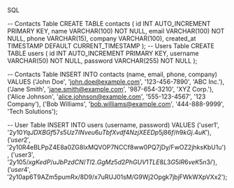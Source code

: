SQL

-- Contacts Table
CREATE TABLE contacts (
    id INT AUTO_INCREMENT PRIMARY KEY,
    name VARCHAR(100) NOT NULL,
    email VARCHAR(100) NOT NULL,
    phone VARCHAR(15),
    company VARCHAR(100),
    created_at TIMESTAMP DEFAULT CURRENT_TIMESTAMP
);
-- Users Table
CREATE TABLE users (
    id INT AUTO_INCREMENT PRIMARY KEY,
    username VARCHAR(50) NOT NULL,
    password VARCHAR(255) NOT NULL
);


-- Contacts Table
INSERT INTO contacts (name, email, phone, company) VALUES
    ('John Doe', 'john.doe@example.com', '123-456-7890', 'ABC Inc.'),
    ('Jane Smith', 'jane.smith@example.com', '987-654-3210', 'XYZ Corp.'),
    ('Alice Johnson', 'alice.johnson@example.com', '555-123-4567', '123 Company'),
    ('Bob Williams', 'bob.williams@example.com', '444-888-9999', 'Tech Solutions');

-- User Table
INSERT INTO users (username, password) VALUES
    ('user1', '$2y$10$YqJDXBGf57s5Uz7INveu6uTbfXvdf4NzjXEEDp5j86f/h9kGj.4uK'), 
    ('user2', '$2y$10$R4eBLPpZ4E8a0ZG8lxMQVOP7NCCf8ww0PQ7jDy/FwOZ2jhksKbU1u'), 
    ('user3', '$2y$10$5/xgKedP/uJbPzdCN/TI2.GgMz5d2PhGUV1TLE8L3G5IR6veK5n3i'),
    ('user4', '$2y$10$ap6T9AZm5pumRx/8D9/x7uRUJ01sM/G9Wj2Opgk7jbjFWkWXpVXx2');
